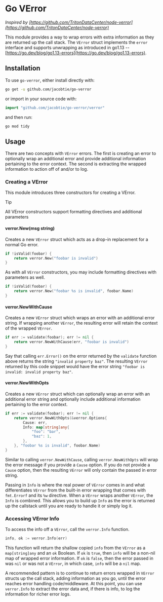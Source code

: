 # Go VError

*Inspired by [https://github.com/TritonDataCenter/node-verror](https://github.com/TritonDataCenter/node-verror)*

This module provides a way to wrap errors with extra information as they are returned up the call stack. The `VError` struct implements the `error` interface and supports unwrapping as introduced in go1.13 -- [https://go.dev/blog/go1.13-errors](https://go.dev/blog/go1.13-errors).

## Installation

To use `go-verror`, either install directly with:

```sh
go get -u github.com/jacobtie/go-verror
```

or import in your source code with:

```go
import "github.com/jacobtie/go-verror/verror"
```

and then run:

```sh
go mod tidy
```

## Usage

There are two concepts with `VError` errors. The first is creating an error to optionally wrap an additional error and provide additional information pertaining to the error context. The second is extracting the wrapped information to action off of and/or to log.

### Creating a VError

This module introduces three constructors for creating a VError.

> [!TIP]
> All VError constructors support formatting directives and additional parameters

#### verror.New(msg string)

Creates a new `VError` struct which acts as a drop-in replacement for a normal Go error.

```go
if !isValid(foobar) {
    return verror.New("foobar is invalid")
}
```

As with all `VError` constructors, you may include formatting directives with parameters as well.

```go
if !isValid(foobar) {
    return verror.New("foobar %s is invalid", foobar.Name)
}
```

#### verror.NewWithCause

Creates a new `VError` struct which wraps an error with an additional error string. If wrapping another `VError`, the resulting error will retain the context of the wrapped `VError`.

```go
if err := validate(foobar); err != nil {
    return verror.NewWithCause(err, "foobar is invalid")
}
```

Say that calling `err.Error()` on the error returned by the `validate` function above returns the string `"invalid property baz"`. The resulting `VError` returned by this code snippet would have the error string `"foobar is invalid: invalid property baz"`.

#### verror.NewWithOpts

Creates a new `VError` struct which can optionally wrap an error with an additional error string and optionally include additional information pertaining to the error context.

```go
if err := validate(foobar); err != nil {
    return verror.NewWithOpts(&verror.Options{
        Cause: err,
        Info: map[string]any{
            "foo": "bar",
            "baz": 1,
        },
    }, "foobar %s is invalid", foobar.Name)
}
```

Similar to calling `verror.NewWithCause`, calling `verror.NewWithOpts` will wrap the error message if you provide a `Cause` option. If you do not provide a `Cause` option, then the resulting `VError` will only contain the passed in error string.

Passing in `Info` is where the real power of `VError` comes in and what differentiates `VError` from the built-in error wrapping that comes with `fmt.Errorf` and its `%w` directive. When a `VError` wraps another `VError`, the `Info` is combined. This allows you to build up `Info` as the error is returned up the callstack until you are ready to handle it or simply log it.

### Accessing VError Info

To access the info off a `VError`, call the `verror.Info` function.

```go
info, ok := verror.Info(err)
```

This function will return the shallow copied `info` from the `VError` as a `map[string]any` and an `ok` Boolean. If `ok` is `true`, then `info` will be a non-nil map of wrapped error information. If `ok` is `false`, then the error passed in was `nil` or was not a `VError`, in which case, `info` will be a `nil` map.

A recommended pattern is to continue to return errors wrapped in `VError` structs up the call stack, adding information as you go, until the error reaches error handling code/middleware. At this point, you can use `verror.Info` to extract the error data and, if there is info, to log the information for richer error logs.

